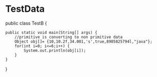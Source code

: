 # TestData
public class TestB {

	public static void main(String[] args) {
		//primitive is converting to non primitive data
		Object obj[]= {10,10.2f,34.001,'s',true,8905825794l,"java"};
		for(int i=0; i<=6;i++) {
			System.out.println(obj[i]);
		}
	}

}

